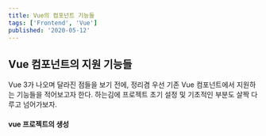 ```yaml
---
title: Vue의 컴포넌트 기능들
tags: ['Frontend', 'Vue']
published: '2020-05-12'
---
```

## Vue 컴포넌트의 지원 기능들
Vue 3가 나오며 달라진 점들을 보기 전에, 정리겸 우선 기존 Vue 컴포넌트에서 지원하는 기능들을 적어보고자 한다. 하는김에 프로젝트 초기 설정 및 기초적인 부분도 살짝 다루고 넘어가보자.

#### vue 프로젝트의 생성
